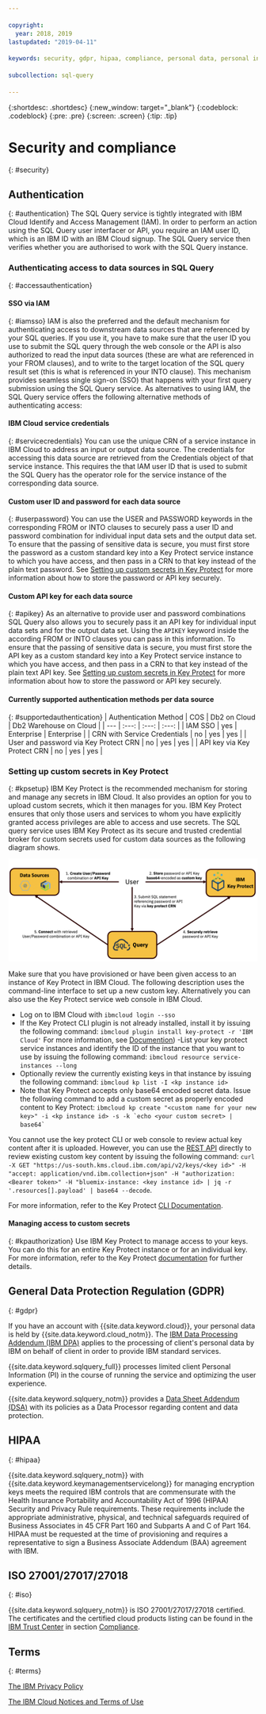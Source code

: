 ```yaml
---

copyright:
  year: 2018, 2019
lastupdated: "2019-04-11"

keywords: security, gdpr, hipaa, compliance, personal data, personal information, privacy policy, cloud notice, terms of use

subcollection: sql-query

---
```


{:shortdesc: .shortdesc}
{:new_window: target="_blank"}
{:codeblock: .codeblock}
{:pre: .pre}
{:screen: .screen}
{:tip: .tip}

# Security and compliance
{: #security}

## Authentication
{: #authentication}
The SQL Query service is tightly integrated with IBM Cloud Identify and Access Management (IAM). In order to perform an action using the SQL Query user interfacer or API, you require an IAM user ID, which is an IBM ID with an IBM Cloud signup. The SQL Query service then verifies whether you are authorised to work with the SQL Query instance.

### Authenticating access to data sources in SQL Query
{: #accessauthentication}
#### SSO via IAM
{: #iamsso}
IAM is also the preferred and the default mechanism for authenticating access to downstream data sources that are referenced by your SQL queries. If you use it, you have to make sure that the user ID you use to submit the SQL query through the web console or the API is also authorized to read the input data sources (these are what are referenced in your FROM clauses), and to write to the target location of the SQL query result set (this is what is referenced in your INTO clause). This mechanism provides seamless single sign-on (SSO) that happens with your first query submission using the SQL Query service. As alternatives to using IAM, the SQL Query service offers the following alternative methods of authenticating access:

#### IBM Cloud service credentials
{: #servicecredentials}
You can use the unique CRN of a service instance in IBM Cloud to address an input or output data source. The credentials for accessing this data source are retrieved from the Credentials object of that service instance. This requires the that IAM user ID that is used to submit the SQL Query has the operator role for the service instance of the corresponding data source.

#### Custom user ID and password for each data source
{: #userpassword}
You can use the USER and PASSWORD keywords in the corresponding FROM or INTO clauses to securely pass a user ID and password combination for individual input data sets and the output data set. To ensure that the passing of sensitive data is secure, you must first store the password as a custom standard key into a Key Protect service instance to which you have access, and then pass in a CRN to that key instead of the plain text password. See [Setting up custom secrets in Key Protect](#kpsetup) for more information about how to store the password or API key securely.

#### Custom API key for each data source
{: #apikey}
As an alternative to provide user and password combinations SQL Query also allows you to securely pass it an API key for individual input data sets and for the output data set. Using the `APIKEY` keyword inside the according FROM or INTO clauses you can pass in this information. To ensure that the passing of sensitive data is secure, you must first store the API key as a custom standard key into a Key Protect service instance to which you have access, and then pass in a CRN to that key instead of the plain text API key. See [Setting up custom secrets in Key Protect](#kpsetup) for more information about how to store the password or API key securely.

#### Currently supported authentication methods per data source
{: #supportedauthentication}
| Authentication Method                 | COS   | Db2 on Cloud | Db2 Warehouse on Cloud |
| ---                                   | :---: | :---:        | :---:                  |
| IAM SSO                               | yes   | Enterprise   | Enterprise             |
| CRN with Service Credentials          | no    | yes          | yes                    |
| User and password via Key Protect CRN | no    | yes          | yes                    |
| API key via Key Protect CRN           | no    | yes          | yes                    |

### Setting up custom secrets in Key Protect
{: #kpsetup}
IBM Key Protect is the recommended mechanism for storing and manage any secrets in IBM Cloud. It also provides an option for you to upload custom secrets, which it then manages for you. IBM Key Protect ensures that only those users and services to whom you have explicitly granted access privileges are able to access and use secrets. The SQL query service uses IBM Key Protect as its secure and trusted credential broker for custom secrets used for custom data sources as the following diagram shows.

![Secure Credential Passing in SQL Query](accesssecrets.png)

Make sure that you have provisioned or have been given access to an instance of Key Protect in IBM Cloud. The following description uses the command-line interface to set up a new custom key. Alternatively you can also use the Key Protect service web console in IBM Cloud.

- Log on to IBM Cloud with `ibmcloud login --sso`
- If the Key Protect CLI plugin is not already installed, install it by issuing the following command: `ibmcloud plugin install key-protect -r 'IBM Cloud'` For more information, see [Documention](https://cloud.ibm.com/docs/services/key-protect?topic=key-protect-set-up-cli&locale=en-US))
-List your key protect service instances and identify the ID of the instance that you want to use by issuing the following command: `ibmcloud resource service-instances --long`
- Optionally review the currently existing keys in that instance by issuing the following command:  `ibmcloud kp list -I <kp instance id>`
- Note that Key Protect accepts only base64 encoded secret data. Issue the following command to add a custom secret as properly encoded content to Key Protect: ``ibmcloud kp create "<custom name for your new key>" -i <kp instance id> -s -k `echo <your custom secret> | base64` ``

You cannot use the key protect CLI or web console to review actual key content after it is uploaded. However, you can use the [REST API](https://cloud.ibm.com/apidocs/key-protect#retrieve-a-key-by-id) directly to review existing custom key content by issuing the following command: `curl -X GET "https://us-south.kms.cloud.ibm.com/api/v2/keys/<key id>" -H "accept: application/vnd.ibm.collection+json" -H "authorization: <Bearer token>" -H "bluemix-instance: <key instance id> | jq -r '.resources[].payload' | base64 --decode`.

For more information, refer to the Key Protect [CLI Documentation](https://cloud.ibm.com/docs/services/key-protect?topic=key-protect-cli-reference&locale=en-US#ibmcloud-kp-commands).

#### Managing access to custom secrets
{: #kpauthorization}
Use IBM Key Protect to manage access to your keys. You can do this for an entire Key Protect instance or for an individual key. For more information, refer to the Key Protect [documentation](https://cloud.ibm.com/docs/services/key-protect?topic=key-protect-grant-access-keys) for further details.

## General Data Protection Regulation (GDPR)
{: #gdpr}

If you have an account with {{site.data.keyword.cloud}}, your personal data is held by {{site.data.keyword.cloud_notm}}. The [IBM Data Processing Addendum (IBM DPA)](https://www.ibm.com/support/customer/csol/terms/?cat=dpa) applies to the processing of client's personal data by IBM on behalf of client in order to provide IBM standard services.

{{site.data.keyword.sqlquery_full}} processes limited client Personal Information (PI) in the course of running the service and optimizing the user experience.

{{site.data.keyword.sqlquery_notm}} provides a [Data Sheet Addendum (DSA)](https://www.ibm.com/software/reports/compatibility/clarity-reports/report/html/softwareReqsForProduct?deliverableId=AC17FFB0B52911E7A9EB066095601ABB) with its policies as a Data Processor regarding content and data protection.

## HIPAA
{: #hipaa}

{{site.data.keyword.sqlquery_notm}} with {{site.data.keyword.keymanagementservicelong}} for managing encryption keys meets the required IBM controls that are commensurate with the Health Insurance Portability and Accountability Act of 1996 (HIPAA) Security and Privacy Rule requirements. These requirements include the appropriate administrative, physical, and technical safeguards required of Business Associates in 45 CFR Part 160 and Subparts A and C of Part 164. HIPAA must be requested at the time of provisioning and requires a representative to sign a Business Associate Addendum (BAA) agreement with IBM.

## ISO 27001/27017/27018
{: #iso}

{{site.data.keyword.sqlquery_notm}} is ISO 27001/27017/27018 certified. The certificates and the certified cloud products listing can be found in the [IBM Trust Center](https://www.ibm.com/trust) in section [Compliance](https://www.ibm.com/cloud/compliance).

## Terms
{: #terms}

[The IBM Privacy Policy](https://www.ibm.com/privacy/us/en/)

[The IBM Cloud Notices and Terms of Use](/docs/overview/terms-of-use?topic=overview-terms#terms)
